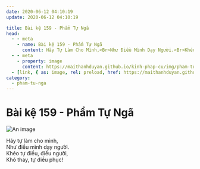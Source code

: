 ```yaml
---
date: 2020-06-12 04:10:19
update: 2020-06-12 04:10:19

title: Bài kệ 159 - Phẩm Tự Ngã
head:
  - - meta
    - name: Bài kệ 159 - Phẩm Tự Ngã
      content: Hãy Tự Làm Cho Mình,<Br>Như Điều Mình Dạy Người.<Br>Khéo Tự Điều, Điều Người,<Br>Khó Thay, Tự Điều Phục!<Br>
  - - meta
    - property: image
      content: https://maithanhduyan.github.io/kinh-phap-cu/img/pham-tu-nga/pham-tu-nga-159.jpg
  - [link, { as: image, rel: preload, href: https://maithanhduyan.github.io/kinh-phap-cu/img/pham-tu-nga/pham-tu-nga-159.jpg }]
category:
  - pham-tu-nga
---
```


# Bài kệ 159 - Phẩm Tự Ngã

![An image](/img/pham-tu-nga/pham-tu-nga-159.jpg)

Hãy tự làm cho mình,<br>Như điều mình dạy người.<br>Khéo tự điều, điều người,<br>Khó thay, tự điều phục!<br>
